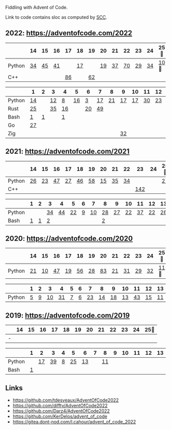 Fiddling with Advent of Code.

Link to code contains sloc as computed by [SCC](https://github.com/boyter/scc).

## 2022: https://adventofcode.com/2022

|   | 14 | 15 | 16 | 17 | 18 | 19 | 20 | 21 | 22 | 23 | 24 | 25🎅 |
|---|----|----|----|----|----|----|----|----|----|----|----|----|
| Python | [34](/2022/14/solution.py) | [45](/2022/15/solution.py) | [41](/2022/16/solution.py) | | [17](/2022/18/solution.py) | | [19](/2022/20/solution.py) | [37](/2022/21/solution.py) | [70](/2022/22/solution.py) | [29](/2022/23/solution.py) | [34](/2022/24/solution.py) | [10](/2022/25/solution.py)🌟 |
| C++ | | | | [86](/2022/17/solution.cpp) | | [62](/2022/19/solution.cpp) | | | | | | |

|   | 1 | 2 | 3 | 4 | 5 | 6 | 7 | 8 | 9 | 10 | 11 | 12 | 13 |
|---|---|---|---|---|---|---|---|---|---|----|----|----|----|
| Python | [14](/2022/01/solution.py) | | [12](/2022/03/solution.py) | [8](/2022/04/solution.py) | [16](/2022/05/solution.py) | [3](/2022/06/solution.py) | [17](/2022/07/solution.py) | [21](/2022/08/solution.py) | [17](/2022/09/solution.py) | [17](/2022/10/solution.py) | [30](/2022/11/solution.py) | [23](/2022/12/solution.py) | [11](/2022/13/solution.py) |
| Rust | [25](/2022/01/solution.rs) | | [35](/2022/03/solution.rs) | [16](/2022/04/solution.rs) | | [20](/2022/06/solution.rs) | [49](/2022/07/solution.rs) | | | | | | |
| Bash | [1](/2022/01/solution.sh) | [1](/2022/02/solution.sh) | | [1](/2022/04/solution.sh) | | | | | | | | | |
| Go | [27](/2022/01/solution.go) | | | | | | | | | | | | |
| Zig | | | | | | | | | [32](/2022/09/solution.zig) | | | | |

## 2021: https://adventofcode.com/2021

|   | 14 | 15 | 16 | 17 | 18 | 19 | 20 | 21 | 22 | 23 | 24 | 25🎅 |
|---|----|----|----|----|----|----|----|----|----|----|----|----|
| Python | [26](/2021/14/solution.py) | [23](/2021/15/solution.py) | [47](/2021/16/solution.py) | [27](/2021/17/solution.py) | [46](/2021/18/solution.py) | [58](/2021/19/solution.py) | [15](/2021/20/solution.py) | [35](/2021/21/solution.py) | [34](/2021/22/solution.py) | | | [27](/2021/25/solution.py) |
| C++ | | | | | | | | | | [142](/2021/23/solution.cpp) | | |

|   | 1 | 2 | 3 | 4 | 5 | 6 | 7 | 8 | 9 | 10 | 11 | 12 | 13 |
|---|---|---|---|---|---|---|---|---|---|----|----|----|----|
| Python | | | [34](/2021/03/solution.py) | [44](/2021/04/solution.py) | [22](/2021/05/solution.py) | [9](/2021/06/solution.py) | [10](/2021/07/solution.py) | [28](/2021/08/solution.py) | [27](/2021/09/solution.py) | [22](/2021/10/solution.py) | [37](/2021/11/solution.py) | [22](/2021/12/solution.py) | [26](/2021/13/solution.py) |
| Bash | [1](/2021/01/solution.sh) | [1](/2021/02/solution.sh) | [2](/2021/03/solution.sh) | | | | | [2](/2021/08/solution.sh) | | | | | |

## 2020: https://adventofcode.com/2020

|   | 14 | 15 | 16 | 17 | 18 | 19 | 20 | 21 | 22 | 23 | 24 | 25🎅 |
|---|----|----|----|----|----|----|----|----|----|----|----|----|
| Python | [21](/2020/14/solution.py) | [10](/2020/15/solution.py) | [47](/2020/16/solution.py) | [19](/2020/17/solution.py) | [56](/2020/18/solution.py) | [28](/2020/19/solution.py) | [83](/2020/20/solution.py) | [21](/2020/21/solution.py) | [31](/2020/22/solution.py) | [29](/2020/23/solution.py) | [32](/2020/24/solution.py) | [11](/2020/25/solution.py)🌟 |

|   | 1 | 2 | 3 | 4 | 5 | 6 | 7 | 8 | 9 | 10 | 11 | 12 | 13 |
|---|---|---|---|---|---|---|---|---|---|----|----|----|----|
| Python | [5](/2020/01/solution.py) | [9](/2020/02/solution.py) | [10](/2020/03/solution.py) | [31](/2020/04/solution.py) | [7](/2020/05/solution.py) | [6](/2020/06/solution.py) | [23](/2020/07/solution.py) | [14](/2020/08/solution.py) | [18](/2020/09/solution.py) | [13](/2020/10/solution.py) | [43](/2020/11/solution.py) | [15](/2020/12/solution.py) | [11](/2020/13/solution.py) |

## 2019: https://adventofcode.com/2019

|   | 14 | 15 | 16 | 17 | 18 | 19 | 20 | 21 | 22 | 23 | 24 | 25🎅 |
|---|----|----|----|----|----|----|----|----|----|----|----|----|
| - | | | | | | | | | | | | |

|   | 1 | 2 | 3 | 4 | 5 | 6 | 7 | 8 | 9 | 10 | 11 | 12 | 13 |
|---|---|---|---|---|---|---|---|---|---|----|----|----|----|
| Python | | [17](/2019/02/solution.py) | [39](/2019/03/solution.py) | [8](/2019/04/solution.py) | [25](/2019/05/solution.py) | [13](/2019/06/solution.py) | | [11](/2019/08/solution.py) | | | | | |
| Bash | [1](/2019/01/solution.sh) | | | | | | | | | | | | |

## Links

 * https://github.com/tdesveaux/AdventOfCode2022
 * https://github.com/diffty/AdventOfCode2022
 * https://github.com/Darz4/AdventOfCode2022
 * https://github.com/KerDelos/advent_of_code
 * https://gitea.dont-nod.com/l.cahour/advent_of_code_2022

